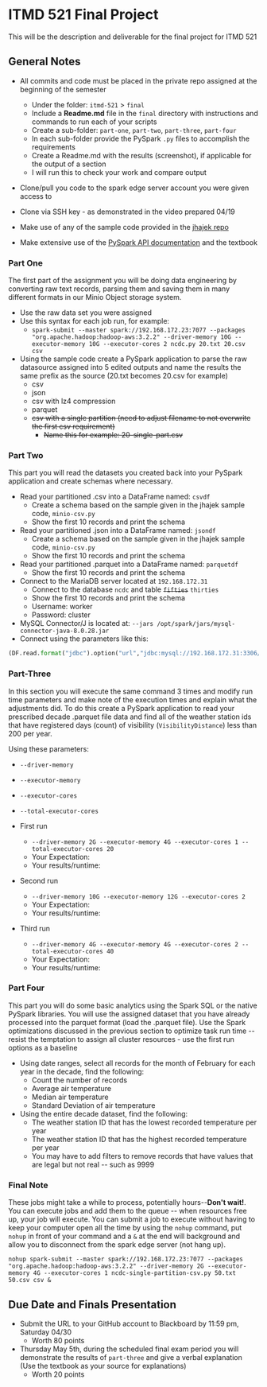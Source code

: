 # ITMD 521 Final Project

This will be the description and deliverable for the final project for ITMD 521

## General Notes

* All commits and code must be placed in the private repo assigned at the beginning of the semester
  * Under the folder: `itmd-521` > `final`
  * Include a **Readme.md** file in the `final` directory with instructions and commands to run each of your scripts
  * Create a sub-folder: `part-one`, `part-two`, `part-three`, `part-four`
  * In each sub-folder provide the PySpark `.py` files to accomplish the requirements
  * Create a Readme.md with the results (screenshot), if applicable for the output of a section
  * I will run this to check your work and compare output
* Clone/pull you code to the spark edge server account you were given access to
* Clone via SSH key - as demonstrated in the video prepared 04/19

* Make use of any of the sample code provided in the [jhajek repo](https://github.com/illinoistech-itm/jhajek/tree/master/itmd-521/example-code "jhajek sample code repo")
* Make extensive use of the [PySpark API documentation](https://spark.apache.org/docs/latest/api/python/index.html "PySpark API documentation") and the textbook

### Part One

The first part of the assignment you will be doing data engineering by converting raw text records, parsing them and saving them in many different formats in our Minio Object storage system.

* Use the raw data set you were assigned
* Use this syntax for each job run, for example:
  * ```spark-submit --master spark://192.168.172.23:7077 --packages "org.apache.hadoop:hadoop-aws:3.2.2" --driver-memory 10G --executor-memory 10G --executor-cores 2 ncdc.py 20.txt 20.csv csv```
* Using the sample code create a PySpark application to parse the raw datasource assigned into 5 edited outputs and name the results the same prefix as the source (20.txt becomes 20.csv for example)
  * csv
  * json
  * csv with lz4 compression
  * parquet
  * ~~csv with a single partition (need to adjust filename to not overwrite the first csv requirement)~~
    * ~~Name this for example:  20-single-part.csv~~

### Part Two

This part you will read the datasets you created back into your PySpark application and create schemas where necessary.

* Read your partitioned .csv into a DataFrame named: `csvdf`
  * Create a schema based on the sample given in the jhajek sample code, `minio-csv.py`
  * Show the first 10 records and print the schema
* Read your partitioned .json into a DataFrame named: `jsondf`
  * Create a schema based on the sample given in the jhajek sample code, `minio-csv.py`
  * Show the first 10 records and print the schema
* Read your partitioned .parquet into a DataFrame named: `parquetdf`
  * Show the first 10 records and print the schema
* Connect to the MariaDB server located at `192.168.172.31`
  * Connect to the database `ncdc` and table ~~`fifties`~~ `thirties`
  * Show the first 10 records and print the schema
  * Username: worker
  * Password: cluster
* MySQL Connector/J is located at:  `--jars /opt/spark/jars/mysql-connector-java-8.0.28.jar`
* Connect using the parameters like this:

```python
(DF.read.format("jdbc").option("url","jdbc:mysql://192.168.172.31:3306/ncdc").option("driver","com.mysql.cj.jdbc.Driver").option("dbtable","fifties").option("user","worker").option("password", "cluster").load())
```

### Part-Three

In this section you will execute the same command 3 times and modify run time parameters and make note of the execution times and explain what the adjustments did. To do this create a PySpark application to read your prescribed decade .parquet file data and find all of the weather station ids that have registered days (count) of visibility (`VisibilityDistance`) less than 200 per year.

Using these parameters:

* `--driver-memory`
* `--executor-memory`
* `--executor-cores`
* `--total-executor-cores`

* First run
  * `--driver-memory 2G --executor-memory 4G --executor-cores 1 --total-executor-cores 20`
  * Your Expectation:
  * Your results/runtime:
* Second run
  * `--driver-memory 10G --executor-memory 12G --executor-cores 2`
  * Your Expectation:
  * Your results/runtime:
* Third run
  * `--driver-memory 4G --executor-memory 4G --executor-cores 2 --total-executor-cores 40`
  * Your Expectation:
  * Your results/runtime:

### Part Four

This part you will do some basic analytics using the Spark SQL or the native PySpark libraries. You will use the assigned dataset that you have already processed into the parquet format (load the .parquet file).  Use the Spark optimizations discussed in the previous section to optimize task run time -- resist the temptation to assign all cluster resources - use the first run options as a baseline

* Using date ranges, select all records for the month of February for each year in the decade, find the following:
  * Count the number of records
  * Average air temperature
  * Median air temperature
  * Standard Deviation of air temperature
* Using the entire decade dataset, find the following:
  * The weather station ID that has the lowest recorded temperature per year
  * The weather station ID that has the highest recorded temperature per year
  * You may have to add filters to remove records that have values that are legal but not real -- such as 9999

### Final Note

These jobs might take a while to process, potentially hours--**Don't wait!**.  You can execute jobs and add them to the queue -- when resources free up, your job will execute.  You can submit a job to execute without having to keep your computer open all the time by using the `nohup` command, put `nohup` in front of your command and a `&` at the end will background and allow you to disconnect from the spark edge server (not hang up).

```nohup spark-submit --master spark://192.168.172.23:7077 --packages "org.apache.hadoop:hadoop-aws:3.2.2" --driver-memory 2G --executor-memory 4G --executor-cores 1 ncdc-single-partition-csv.py 50.txt 50.csv csv &```

## Due Date and Finals Presentation

* Submit the URL to your GitHub account to Blackboard by 11:59 pm, Saturday 04/30
  * Worth 80 points
* Thursday May 5th, during the scheduled final exam period you will demonstrate the results of `part-three` and give a verbal explanation (Use the textbook as your source for explanations)
  * Worth 20 points
